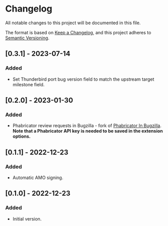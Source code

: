 # Changelog

All notable changes to this project will be documented in this file.

The format is based on [Keep a Changelog](https://keepachangelog.com/en/1.0.0/),
and this project adheres to [Semantic Versioning](https://semver.org/spec/v2.0.0.html).

## [0.3.1] - 2023-07-14

### Added

- Set Thunderbird port bug version field to match the upstream target milestone field.

## [0.2.0] - 2023-01-30

### Added

- Phabricator review requests in Bugzilla - fork of
    [Phabricator In Bugzilla](https://github.com/evilpie/phabricator-in-bugzilla).
    **Note that a Phabricator API key is needed to be saved in the extension
    options.**

## [0.1.1] - 2022-12-23

### Added

- Automatic AMO signing.

## [0.1.0] - 2022-12-23

### Added

- Initial version.

